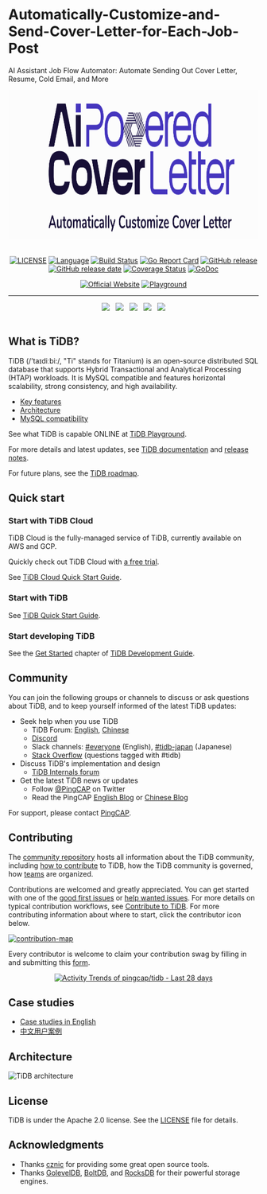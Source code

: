 # Automatically-Customize-and-Send-Cover-Letter-for-Each-Job-Post
AI Assistant Job Flow Automator: Automate Sending Out Cover Letter, Resume, Cold Email, and More


<div align="center">

<a href='https://www.hypech.com'>
<img src="src/aiCL/resources/images/ai_powered_long.png" alt="AI-Powered Cover Letter" height=300></img>




</a>
<br></br>

[![LICENSE](https://img.shields.io/github/license/pingcap/tidb.svg)](https://github.com/pingcap/tidb/blob/master/LICENSE)
[![Language](https://img.shields.io/badge/Language-Go-blue.svg)](https://golang.org/)
[![Build Status](https://prow.tidb.net/badge.svg?jobs=pingcap/tidb/merged_build)](https://prow.tidb.net/?repo=pingcap%2Ftidb&type=postsubmit&job=pingcap%2Ftidb%2Fmerged_build)
[![Go Report Card](https://goreportcard.com/badge/github.com/pingcap/tidb)](https://goreportcard.com/report/github.com/pingcap/tidb)
[![GitHub release](https://img.shields.io/github/tag/pingcap/tidb.svg?label=release)](https://github.com/pingcap/tidb/releases)
[![GitHub release date](https://img.shields.io/github/release-date/pingcap/tidb.svg)](https://github.com/pingcap/tidb/releases)
[![Coverage Status](https://codecov.io/gh/pingcap/tidb/branch/master/graph/badge.svg)](https://codecov.io/gh/pingcap/tidb)
[![GoDoc](https://img.shields.io/badge/Godoc-reference-blue.svg)](https://godoc.org/github.com/pingcap/tidb)

<div>  
  
[![Official Website](<https://img.shields.io/badge/-Visit%20the%20Official%20Website%20%E2%86%92-rgb(21,204,116)?style=for-the-badge>)](https://www.pingcap.com/?utm_source=github&utm_medium=tidb_readme)
[![Playground](<https://img.shields.io/badge/-Try%20It%20Online%20%E2%86%92-rgb(84,56,255)?style=for-the-badge>)](https://play.tidbcloud.com/?utm_source=github&utm_medium=tidb_readme)

</div>

---

<div>
    <a href="https://twitter.com/tidb_developer"><img src="https://img.shields.io/badge/- @TiDB__Developer -424549?style=social&logo=twitter" height=25></a>
    &nbsp;
    <a href="https://ask.pingcap.com/"><img src="https://img.shields.io/badge/- Forum -red?style=social&logo=discourse" height=25></a>
    &nbsp;
    <a href="https://discord.gg/KVRZBR2DrG?utm_source=github"><img src="https://img.shields.io/badge/- Discord -red?style=social&logo=discord" height=25></a>
    &nbsp;
    <a href="https://slack.tidb.io/invite?team=tidb-community&channel=everyone&ref=pingcap-tidb"><img src="https://img.shields.io/badge/-Slack-red?style=social&logo=slack" height=25></a>
    &nbsp;
    <a href="https://stackoverflow.com/questions/tagged/tidb"><img src="https://img.shields.io/badge/-Stack Overflow-red?style=social&logo=stackoverflow" height=25></a>
</div>

<br />

</div> 

## What is TiDB?

TiDB (/’taɪdiːbi:/, "Ti" stands for Titanium) is an open-source distributed SQL database that supports Hybrid Transactional and Analytical Processing (HTAP) workloads. It is MySQL compatible and features horizontal scalability, strong consistency, and high availability.

- [Key features](https://docs.pingcap.com/tidb/stable/overview#key-features)
- [Architecture](#architecture)
- [MySQL compatibility](https://docs.pingcap.com/tidb/stable/mysql-compatibility)

See what TiDB is capable ONLINE at [TiDB Playground](https://play.tidbcloud.com/?utm_source=github&utm_medium=tidb_readme).

For more details and latest updates, see [TiDB documentation](https://docs.pingcap.com/tidb/stable) and [release notes](https://docs.pingcap.com/tidb/dev/release-notes).

For future plans, see the [TiDB roadmap](roadmap.md).

## Quick start

### Start with TiDB Cloud

TiDB Cloud is the fully-managed service of TiDB, currently available on AWS and GCP.

Quickly check out TiDB Cloud with [a free trial](https://tidbcloud.com/free-trial).

See [TiDB Cloud Quick Start Guide](https://docs.pingcap.com/tidbcloud/tidb-cloud-quickstart).

### Start with TiDB

See [TiDB Quick Start Guide](https://docs.pingcap.com/tidb/stable/quick-start-with-tidb).

### Start developing TiDB

See the [Get Started](https://pingcap.github.io/tidb-dev-guide/get-started/introduction.html) chapter of [TiDB Development Guide](https://pingcap.github.io/tidb-dev-guide/index.html).

## Community

You can join the following groups or channels to discuss or ask questions about TiDB, and to keep yourself informed of the latest TiDB updates:

- Seek help when you use TiDB
  - TiDB Forum: [English](https://ask.pingcap.com/), [Chinese](https://asktug.com)
  - [Discord](https://discord.gg/KVRZBR2DrG?utm_source=github)
  - Slack channels: [#everyone](https://slack.tidb.io/invite?team=tidb-community&channel=everyone&ref=pingcap-tidb) (English), [#tidb-japan](https://slack.tidb.io/invite?team=tidb-community&channel=tidb-japan&ref=github-tidb) (Japanese)
  - [Stack Overflow](https://stackoverflow.com/questions/tagged/tidb) (questions tagged with #tidb)
- Discuss TiDB's implementation and design
  - [TiDB Internals forum](https://internals.tidb.io/)
- Get the latest TiDB news or updates
    - Follow [@PingCAP](https://twitter.com/PingCAP) on Twitter
    - Read the PingCAP [English Blog](https://www.pingcap.com/blog/?from=en) or [Chinese Blog](https://cn.pingcap.com/blog/)

For support, please contact [PingCAP](http://bit.ly/contact_us_via_github).

## Contributing

The [community repository](https://github.com/pingcap/community) hosts all information about the TiDB community, including [how to contribute](https://github.com/pingcap/community/blob/master/contributors/README.md) to TiDB, how the TiDB community is governed, how [teams](https://github.com/pingcap/community/blob/master/teams/README.md) are organized.

Contributions are welcomed and greatly appreciated. You can get started with one of the [good first issues](https://github.com/pingcap/tidb/issues?q=is%3Aopen+is%3Aissue+label%3A%22good+first+issue%22) or [help wanted issues](https://github.com/pingcap/tidb/issues?q=is%3Aopen+is%3Aissue+label%3A%22help+wanted%22). For more details on typical contribution workflows, see [Contribute to TiDB](https://pingcap.github.io/tidb-dev-guide/contribute-to-tidb/introduction.html). For more contributing information about where to start, click the contributor icon below.

[<img src="docs/contribution-map.png" alt="contribution-map" width="180">](https://github.com/pingcap/tidb-map/blob/master/maps/contribution-map.md#tidb-is-an-open-source-distributed-htap-database-compatible-with-the-mysql-protocol)

Every contributor is welcome to claim your contribution swag by filling in and submitting this [form](https://forms.pingcap.com/f/tidb-contribution-swag).

<a href="https://next.ossinsight.io/widgets/official/compose-activity-trends?repo_id=41986369" target="_blank" style="display: block" align="center">
  <picture>
    <source media="(prefers-color-scheme: dark)" srcset="https://next.ossinsight.io/widgets/official/compose-activity-trends/thumbnail.png?repo_id=41986369&image_size=auto&color_scheme=dark" width="822" height="auto">
    <img alt="Activity Trends of pingcap/tidb - Last 28 days" src="https://next.ossinsight.io/widgets/official/compose-activity-trends/thumbnail.png?repo_id=41986369&image_size=auto&color_scheme=light" width="822" height="auto">
  </picture>
</a>

## Case studies

- [Case studies in English](https://www.pingcap.com/customers/)
- [中文用户案例](https://cn.pingcap.com/case/)

## Architecture

![TiDB architecture](./docs/tidb-architecture.png)

## License

TiDB is under the Apache 2.0 license. See the [LICENSE](./LICENSE) file for details.

## Acknowledgments

- Thanks [cznic](https://github.com/cznic) for providing some great open source tools.
- Thanks [GolevelDB](https://github.com/syndtr/goleveldb), [BoltDB](https://github.com/boltdb/bolt), and [RocksDB](https://github.com/facebook/rocksdb) for their powerful storage engines.
